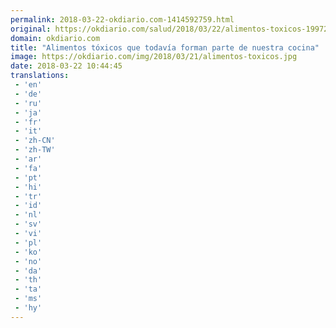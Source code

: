 ```yaml
---
permalink: 2018-03-22-okdiario.com-1414592759.html
original: https://okdiario.com/salud/2018/03/22/alimentos-toxicos-1997299
domain: okdiario.com
title: "Alimentos tóxicos que todavía forman parte de nuestra cocina"
image: https://okdiario.com/img/2018/03/21/alimentos-toxicos.jpg
date: 2018-03-22 10:44:45
translations: 
 - 'en'
 - 'de'
 - 'ru'
 - 'ja'
 - 'fr'
 - 'it'
 - 'zh-CN'
 - 'zh-TW'
 - 'ar'
 - 'fa'
 - 'pt'
 - 'hi'
 - 'tr'
 - 'id'
 - 'nl'
 - 'sv'
 - 'vi'
 - 'pl'
 - 'ko'
 - 'no'
 - 'da'
 - 'th'
 - 'ta'
 - 'ms'
 - 'hy'
---
```


